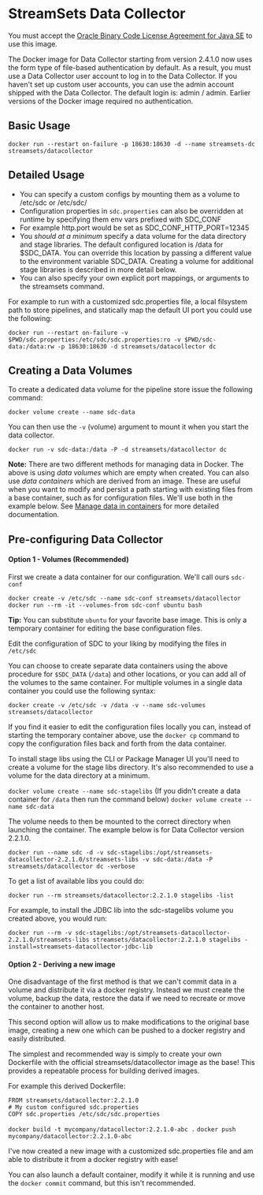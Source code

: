 # StreamSets Data Collector

You must accept the [Oracle Binary Code License Agreement for Java SE](http://www.oracle.com/technetwork/java/javase/terms/license/index.html) to use this image.

The Docker image for Data Collector starting from version 2.4.1.0 now uses the form type of file-based authentication by default.
As a result, you must use a Data Collector user account to log in to the Data Collector.
If you haven't set up custom user accounts, you can use the admin account shipped with the Data Collector.
The default login is: admin / admin.
Earlier versions of the Docker image required no authentication.

Basic Usage
-----------
`docker run --restart on-failure -p 18630:18630 -d --name streamsets-dc streamsets/datacollector`

Detailed Usage
--------------
*   You can specify a custom configs by mounting them as a volume to /etc/sdc or /etc/sdc/<specific config>
*   Configuration properties in `sdc.properties` can also be overridden at runtime by specifying them env vars prefixed
    with SDC_CONF
*   For example http.port would be set as SDC_CONF_HTTP_PORT=12345
*   You *should at a minimum* specify a data volume for the data directory and stage libraries. The default configured
    location is /data for $SDC_DATA. You can override this location by passing a different value to the environment
    variable SDC_DATA. Creating a volume for additional stage libraries is described in more detail below.
*   You can also specify your own explicit port mappings, or arguments to the streamsets command.

For example to run with a customized sdc.properties file, a local filsystem path to store pipelines, and statically map
the default UI port you could use the following:

`docker run --restart on-failure -v $PWD/sdc.properties:/etc/sdc/sdc.properties:ro -v $PWD/sdc-data:/data:rw -p 18630:18630 -d streamsets/datacollector dc`

Creating a Data Volumes
-----------------------
To create a dedicated data volume for the pipeline store issue the following command:

`docker volume create --name sdc-data`

You can then use the `-v` (volume) argument to mount it when you start the data collector.

`docker run -v sdc-data:/data -P -d streamsets/datacollector dc`

**Note:** There are two different methods for managing data in Docker. The above is using *data volumes* which are empty
when created. You can also use *data containers* which are derived from an image. These are useful when you want to
modify and persist a path starting with existing files from a base container, such as for configuration files. We'll use
both in the example below. See [Manage data in containers](https://docs.docker.com/engine/tutorials/dockervolumes/) for
more detailed documentation.

Pre-configuring Data Collector
-----------------------------

#### Option 1 - Volumes (Recommended)

First we create a data container for our configuration. We'll call ours `sdc-conf`

`docker create -v /etc/sdc --name sdc-conf streamsets/datacollector`
`docker run --rm -it --volumes-from sdc-conf ubuntu bash`

**Tip:** You can substitute `ubuntu` for your favorite base image. This is only
a temporary container for editing the base configuration files.

Edit the configuration of SDC to your liking by modifying the files in `/etc/sdc`

You can choose to create separate data containers using the above procedure for
`$SDC_DATA` (`/data`) and other locations, or you can add all of the volumes to the
same container. For multiple volumes in a single data container you could use the following syntax:

`docker create -v /etc/sdc -v /data -v --name sdc-volumes streamsets/datacollector`

If you find it easier to edit the configuration files locally you can, instead
of starting the temporary container above, use the `docker cp` command to
copy the configuration files back and forth from the data container.

To install stage libs using the CLI or Package Manager UI you'll need to create a volume for the stage libs directory.
It's also recommended to use a volume for the data directory at a minimum.

`docker volume create --name sdc-stagelibs`
(If you didn't create a data container for `/data` then run the command below)
`docker volume create --name sdc-data`

The volume needs to then be mounted to the correct directory when launching the container. The example below is for
Data Collector version 2.2.1.0.

`docker run --name sdc -d -v sdc-stagelibs:/opt/streamsets-datacollector-2.2.1.0/streamsets-libs -v sdc-data:/data -P streamsets/datacollector dc -verbose`

To get a list of available libs you could do:

`docker run --rm streamsets/datacollector:2.2.1.0 stagelibs -list`

For example, to install the JDBC lib into the sdc-stagelibs volume you created above, you would run:

`docker run --rm -v sdc-stagelibs:/opt/streamsets-datacollector-2.2.1.0/streamsets-libs streamsets/datacollector:2.2.1.0 stagelibs -install=streamsets-datacollector-jdbc-lib`

#### Option 2 - Deriving a new image

One disadvantage of the first method is that we can't commit data in a volume
and distribute it via a docker registry. Instead we must create the volume,
backup the data, restore the data if we need to recreate or move the container
to another host.

This second option will allow us to make modifications to the original base
image, creating a new one which can be pushed to a docker registry and easily
distributed.

The simplest and recommended way is simply to create your own Dockerfile with
the official streamsets/datacollector image as the base! This provides a
repeatable process for building derived images.

For example this derived Dockerfile:

```
FROM streamsets/datacollector:2.2.1.0
# My custom configured sdc.properties
COPY sdc.properties /etc/sdc/sdc.properties
```

`docker build -t mycompany/datacollector:2.2.1.0-abc .`
`docker push mycompany/datacollector:2.2.1.0-abc`

I've now created a new image with a customized sdc.properties file and
am able to distribute it from a docker registry with ease!

You can also launch a default container, modify it while it is running and
use the `docker commit` command, but this isn't recommended.
